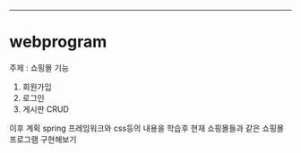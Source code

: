 ----------------------------------------------------------

# webprogram
주제 : 쇼핑몰
기능
1. 회원가입
2. 로그인
3. 게시판 CRUD

이후 계획 spring 프레임워크와 css등의 내용을 학습후 현재 쇼핑몰들과 같은 쇼핑몰 프로그램 구현해보기
